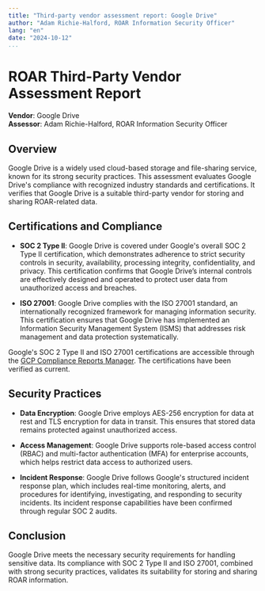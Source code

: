 ```yaml
---
title: "Third-party vendor assessment report: Google Drive"
author: "Adam Richie-Halford, ROAR Information Security Officer"
lang: "en"
date: "2024-10-12"
...
```


# ROAR Third-Party Vendor Assessment Report

**Vendor**: Google Drive\
**Assessor**: Adam Richie-Halford, ROAR Information Security Officer

## Overview

Google Drive is a widely used cloud-based storage and file-sharing service, known for its strong security practices. This assessment evaluates Google Drive's compliance with recognized industry standards and certifications. It verifies that Google Drive is a suitable third-party vendor for storing and sharing ROAR-related data.

## Certifications and Compliance

- **SOC 2 Type II**: Google Drive is covered under Google's overall SOC 2 Type II certification, which demonstrates adherence to strict security controls in security, availability, processing integrity, confidentiality, and privacy. This certification confirms that Google Drive’s internal controls are effectively designed and operated to protect user data from unauthorized access and breaches.

- **ISO 27001**: Google Drive complies with the ISO 27001 standard, an internationally recognized framework for managing information security. This certification ensures that Google Drive has implemented an Information Security Management System (ISMS) that addresses risk management and data protection systematically.

Google's SOC 2 Type II and ISO 27001 certifications are accessible through the [GCP Compliance Reports Manager](https://cloud.google.com/security/compliance/compliance-reports-manager#/ReportType=Audit_Report,Vendor_Risk_Assessment). The certifications have been verified as current.

## Security Practices

- **Data Encryption**: Google Drive employs AES-256 encryption for data at rest and TLS encryption for data in transit. This ensures that stored data remains protected against unauthorized access.

- **Access Management**: Google Drive supports role-based access control (RBAC) and multi-factor authentication (MFA) for enterprise accounts, which helps restrict data access to authorized users.

- **Incident Response**: Google Drive follows Google's structured incident response plan, which includes real-time monitoring, alerts, and procedures for identifying, investigating, and responding to security incidents. Its incident response capabilities have been confirmed through regular SOC 2 audits.

## Conclusion

Google Drive meets the necessary security requirements for handling sensitive data. Its compliance with SOC 2 Type II and ISO 27001, combined with strong security practices, validates its suitability for storing and sharing ROAR information.
